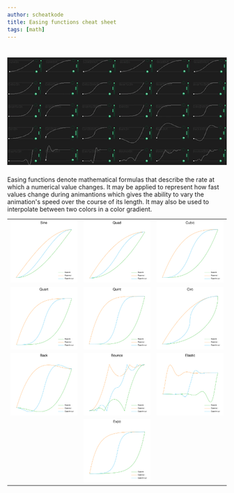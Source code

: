 ```yaml
---
author: scheatkode
title: Easing functions cheat sheet
tags: [math]
---
```


<h1 align="center">
   <img src="../../.assets/banners/easing-functions.gif" alt="Easing functions" />
</h1>

Easing functions denote mathematical formulas  that describe the rate at which
a numerical  value changes.  It may  be applied to  represent how  fast values
change  during animantions  which gives  the ability  to vary  the animation's
speed  over the  course of  its length.  It may  also be  used to  interpolate
between two colors in a color gradient.

<table border="0" align="center" cellspacing="5">
   <tr>
      <td><img src="../../.assets/figures/figure--ease-sine-graph.svg" alt="Sinusoidal easing function graph" /></td>
      <td><img src="../../.assets/figures/figure--ease-quad-graph.svg" alt="Quadratic easing function graph" /></td>
      <td><img src="../../.assets/figures/figure--ease-cubic-graph.svg" alt="Cubic easing function graph" /></td>
   </tr>
   <tr>
      <td><img src="../../.assets/figures/figure--ease-quart-graph.svg" alt="Quartile easing function graph" /></td>
      <td><img src="../../.assets/figures/figure--ease-quint-graph.svg" alt="Quintile easing function graph" /></td>
      <td><img src="../../.assets/figures/figure--ease-circ-graph.svg" alt="Circular easing function graph" /></td>
   </tr>
   <tr>
      <td><img src="../../.assets/figures/figure--ease-back-graph.svg" alt="Back easing function graph" /></td>
      <td><img src="../../.assets/figures/figure--ease-bounce-graph.svg" alt="Bouncing easing function graph" /></td>
      <td><img src="../../.assets/figures/figure--ease-elastic-graph.svg" alt="Elastic easing function graph" /></td>
   </tr>
   <tr>
      <td></td>
      <td><img src="../../.assets/figures/figure--ease-expo-graph.svg" alt="Exponential easing function graph" /></td>
      <td></td>
   </tr>
</table>


